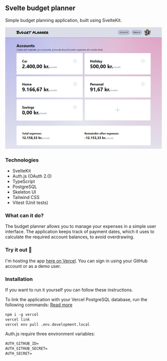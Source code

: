 ## Svelte budget planner

Simple budget planning application, built using SvelteKit.

<img src="screenshot_01.png">

### Technologies

- SvelteKit
- Auth.js (OAuth 2.0)
- TypeScript
- PostgreSQL
- Skeleton UI
- Tailwind CSS
- Vitest (Unit tests)

### What can it do?

The budget planner allows you to manage your expenses in a simple user interface. The application keeps track of payment dates, which it uses to calculate the required account balances, to avoid overdrawing.

### Try it out 🚀

I'm hosting the app [here on Vercel](https://svelte-budget-planner.vercel.app/). You can sign in using your GitHub account or as a demo user.

### Installation

If you want to run it yourself you can follow these instructions.

To link the application with your Vercel PostgreSQL database, run the following commands:
[Read more](https://vercel.com/docs/cli)

```
npm i -g vercel
vercel link
vercel env pull .env.development.local
```

Auth.js require three environment variables:

```
AUTH_GITHUB_ID=
AUTH_GITHUB_SECRET=
AUTH_SECRET=
```
